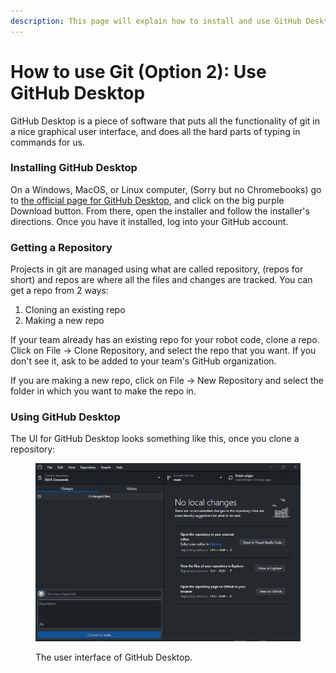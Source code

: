 ```yaml
---
description: This page will explain how to install and use GitHub Desktop.
---
```


# How to use Git (Option 2): Use GitHub Desktop

GitHub Desktop is a piece of software that puts all the functionality of git in a nice graphical user interface, and does all the hard parts of typing in commands for us.

### Installing GitHub Desktop

On a Windows, MacOS, or Linux computer, (Sorry but no Chromebooks) go to [the official page for GitHub Desktop](https://desktop.github.com/), and click on the big purple Download button. From there, open the installer and follow the installer's directions. Once you have it installed, log into your GitHub account.

### Getting a Repository

Projects in git are managed using what are called repository, (repos for short) and repos are where all the files and changes are tracked. You can get a repo from 2 ways:

1. Cloning an existing repo
2. Making a new repo

If your team already has an existing repo for your robot code, clone a repo. Click on File -> Clone Repository, and select the repo that you want. If you don't see it, ask to be added to your team's GitHub organization.

If you are making a new repo, click on File -> New Repository and select the folder in which you want to make the repo in.

### Using GitHub Desktop

The UI for GitHub Desktop looks something like this, once you clone a repository:

<figure><img src="../../../.gitbook/assets/image (1).png" alt=""><figcaption><p>The user interface of GitHub Desktop.</p></figcaption></figure>

